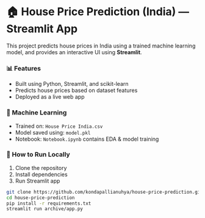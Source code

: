# 🏠 House Price Prediction (India) — Streamlit App

This project predicts house prices in India using a trained machine learning model, and provides an interactive UI using **Streamlit**.

### 📊 Features
- Built using Python, Streamlit, and scikit-learn
- Predicts house prices based on dataset features
- Deployed as a live web app

### 🧠 Machine Learning
- Trained on: `House Price India.csv`
- Model saved using: `model.pkl`
- Notebook: `Notebook.ipynb` contains EDA & model training

### 🚀 How to Run Locally

1. Clone the repository  
2. Install dependencies  
3. Run Streamlit app

```bash
git clone https://github.com/kondapallianuhya/house-price-prediction.git
cd house-price-prediction
pip install -r requirements.txt
streamlit run archive/app.py
